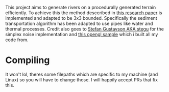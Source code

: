 This project aims to generate rivers on a procedurally generated terrain efficiently.
To achieve this the method desccribed in [this research paper](http://www.cescg.org/CESCG-2011/papers/TUBudapest-Jako-Balazs.pdf) is implemented and adapted to be 3x3 bounded.
Specifically the sediment transportation algorithm has been adapted to use pipes like water and thermal processes.
Credit also goes to [Stefan Gustavson AKA stegu](https://github.com/stegu) for the simplex noise implementation and [this opengl sample](http://forum.lwjgl.org/index.php?topic=6213.0) which i built all my code from.

# Compiling
It won't lol, theres some filepaths which are specific to my machine (and Linux) so you will have to change those.
I will happily accept PRs that fix this.

